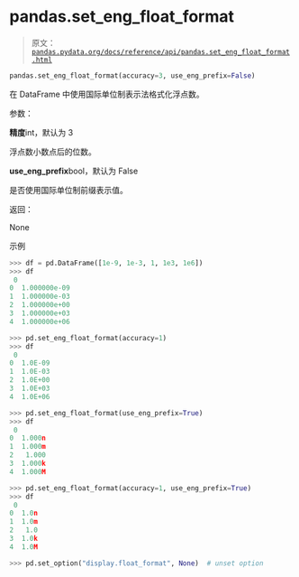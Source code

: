 # pandas.set_eng_float_format

> 原文：[`pandas.pydata.org/docs/reference/api/pandas.set_eng_float_format.html`](https://pandas.pydata.org/docs/reference/api/pandas.set_eng_float_format.html)

```py
pandas.set_eng_float_format(accuracy=3, use_eng_prefix=False)
```

在 DataFrame 中使用国际单位制表示法格式化浮点数。

参数：

**精度**int，默认为 3

浮点数小数点后的位数。

**use_eng_prefix**bool，默认为 False

是否使用国际单位制前缀表示值。

返回：

None

示例

```py
>>> df = pd.DataFrame([1e-9, 1e-3, 1, 1e3, 1e6])
>>> df
 0
0  1.000000e-09
1  1.000000e-03
2  1.000000e+00
3  1.000000e+03
4  1.000000e+06 
```

```py
>>> pd.set_eng_float_format(accuracy=1)
>>> df
 0
0  1.0E-09
1  1.0E-03
2  1.0E+00
3  1.0E+03
4  1.0E+06 
```

```py
>>> pd.set_eng_float_format(use_eng_prefix=True)
>>> df
 0
0  1.000n
1  1.000m
2   1.000
3  1.000k
4  1.000M 
```

```py
>>> pd.set_eng_float_format(accuracy=1, use_eng_prefix=True)
>>> df
 0
0  1.0n
1  1.0m
2   1.0
3  1.0k
4  1.0M 
```

```py
>>> pd.set_option("display.float_format", None)  # unset option 
```
